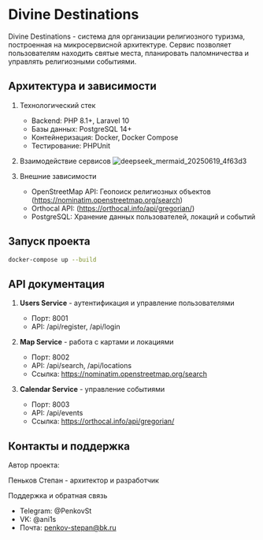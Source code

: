 # Divine Destinations

Divine Destinations - система для организации религиозного туризма, построенная на микросервисной архитектуре. Сервис позволяет пользователям находить святые места, планировать паломничества и управлять религиозными событиями.

## Архитектура и зависимости

1. Технологический стек
   - Backend: PHP 8.1+, Laravel 10
   - Базы данных: PostgreSQL 14+
   - Контейнеризация: Docker, Docker Compose
   - Тестирование: PHPUnit
   
2. Взаимодействие сервисов
![deepseek_mermaid_20250619_4f63d3](https://github.com/user-attachments/assets/1e331b69-df64-48ce-9e8b-053813485c8f)

3. Внешние зависимости
   - OpenStreetMap API: Геопоиск религиозных объектов (https://nominatim.openstreetmap.org/search)
   - Orthocal API: (https://orthocal.info/api/gregorian/)
   - PostgreSQL: Хранение данных пользователей, локаций и событий
  
## Запуск проекта

```bash
docker-compose up --build
```

## API документация

1. **Users Service** - аутентификация и управление пользователями
   - Порт: 8001
   - API: /api/register, /api/login

2. **Map Service** - работа с картами и локациями
   - Порт: 8002
   - API: /api/search, /api/locations
   - Ссылка: https://nominatim.openstreetmap.org/search

3. **Calendar Service** - управление событиями
   - Порт: 8003
   - API: /api/events
   - Ссылка: https://orthocal.info/api/gregorian/

## Контакты и поддержка

Автор проекта:

Пеньков Степан - архитектор и разработчик

Поддержка и обратная связь

   - Telegram: @PenkovSt
   - VK: @ani1s
   - Почта: penkov-stepan@bk.ru




